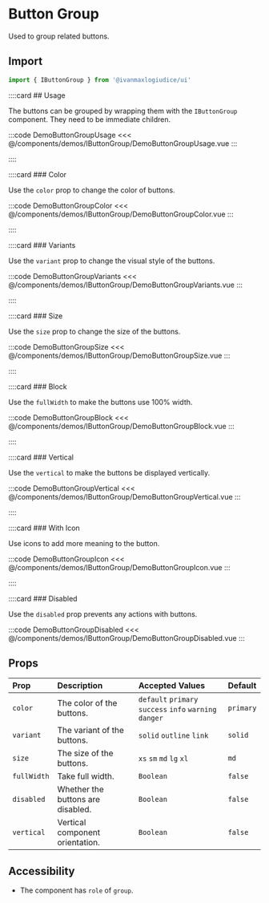 # Button Group

Used to group related buttons.

## Import

```js
import { IButtonGroup } from '@ivanmaxlogiudice/ui'
```

<!-- 👉 Usage -->
::::card ## Usage

The buttons can be grouped by wrapping them with the `IButtonGroup` component. They need to be immediate children.

:::code DemoButtonGroupUsage
<<< @/components/demos/IButtonGroup/DemoButtonGroupUsage.vue
:::

::::

<!-- 👉 Color -->
::::card ### Color

Use the `color` prop to change the color of buttons.

:::code DemoButtonGroupColor
<<< @/components/demos/IButtonGroup/DemoButtonGroupColor.vue
:::

::::

<!-- 👉 Variants -->
::::card ### Variants

Use the `variant` prop to change the visual style of the buttons.

:::code DemoButtonGroupVariants
<<< @/components/demos/IButtonGroup/DemoButtonGroupVariants.vue
:::

::::

<!-- 👉 Size -->
::::card ### Size

Use the `size` prop to change the size of the buttons.

:::code DemoButtonGroupSize
<<< @/components/demos/IButtonGroup/DemoButtonGroupSize.vue
:::

::::

<!-- 👉 Block -->
::::card ### Block

Use the `fullWidth` to make the buttons use 100% width.

:::code DemoButtonGroupBlock
<<< @/components/demos/IButtonGroup/DemoButtonGroupBlock.vue
:::

::::

<!-- 👉 Vertical -->
::::card ### Vertical

Use the `vertical` to make the buttons be displayed vertically.

:::code DemoButtonGroupVertical
<<< @/components/demos/IButtonGroup/DemoButtonGroupVertical.vue
:::

::::

<!-- 👉 With Icon -->
::::card ### With Icon

Use icons to add more meaning to the button.

:::code DemoButtonGroupIcon
<<< @/components/demos/IButtonGroup/DemoButtonGroupIcon.vue
:::

::::

<!-- 👉 Disabled -->
::::card ### Disabled

Use the `disabled` prop prevents any actions with buttons.

:::code DemoButtonGroupDisabled
<<< @/components/demos/IButtonGroup/DemoButtonGroupDisabled.vue
:::

## Props

| Prop        | Description                       | Accepted Values                                           | Default   |
| :---------- | :-------------------------------- | :-------------------------------------------------------- | :-------- |
| `color`     | The color of the buttons.         | `default` `primary` `success` `info` `warning` `danger`   | `primary` |
| `variant`   | The variant of the buttons.       | `solid` `outline` `link`                                  | `solid`   |
| `size`      | The size of the buttons.          | `xs` `sm` `md` `lg` `xl`                                  | `md`      |
| `fullWidth` | Take full width.                  | `Boolean`                                                 | `false`   |
| `disabled`  | Whether the buttons are disabled. | `Boolean`                                                 | `false`   |
| `vertical`  | Vertical component orientation.   | `Boolean`                                                 | `false`   |

## Accessibility

- The component has <code>role</code> of <code>group</code>.